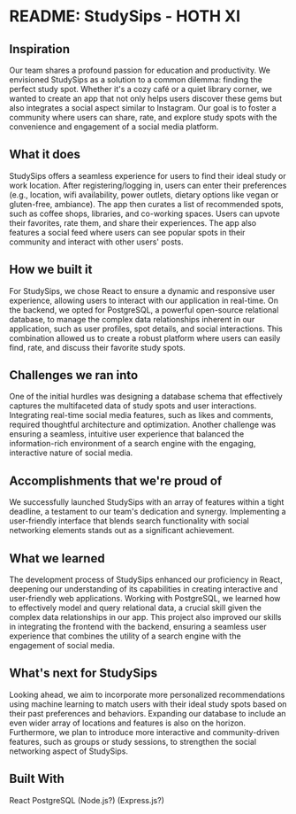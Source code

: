 # README: StudySips - HOTH XI
## Inspiration
Our team shares a profound passion for education and productivity. We envisioned StudySips as a solution to a common dilemma: finding the perfect study spot. Whether it's a cozy café or a quiet library corner, we wanted to create an app that not only helps users discover these gems but also integrates a social aspect similar to Instagram. Our goal is to foster a community where users can share, rate, and explore study spots with the convenience and engagement of a social media platform.

## What it does
StudySips offers a seamless experience for users to find their ideal study or work location. After registering/logging in, users can enter their preferences (e.g., location, wifi availability, power outlets, dietary options like vegan or gluten-free, ambiance). The app then curates a list of recommended spots, such as coffee shops, libraries, and co-working spaces. Users can upvote their favorites, rate them, and share their experiences. The app also features a social feed where users can see popular spots in their community and interact with other users' posts.

## How we built it
For StudySips, we chose React to ensure a dynamic and responsive user experience, allowing users to interact with our application in real-time. On the backend, we opted for PostgreSQL, a powerful open-source relational database, to manage the complex data relationships inherent in our application, such as user profiles, spot details, and social interactions. This combination allowed us to create a robust platform where users can easily find, rate, and discuss their favorite study spots.

## Challenges we ran into
One of the initial hurdles was designing a database schema that effectively captures the multifaceted data of study spots and user interactions. Integrating real-time social media features, such as likes and comments, required thoughtful architecture and optimization. Another challenge was ensuring a seamless, intuitive user experience that balanced the information-rich environment of a search engine with the engaging, interactive nature of social media.

## Accomplishments that we're proud of
We successfully launched StudySips with an array of features within a tight deadline, a testament to our team's dedication and synergy. Implementing a user-friendly interface that blends search functionality with social networking elements stands out as a significant achievement.

## What we learned
The development process of StudySips enhanced our proficiency in React, deepening our understanding of its capabilities in creating interactive and user-friendly web applications. Working with PostgreSQL, we learned how to effectively model and query relational data, a crucial skill given the complex data relationships in our app. This project also improved our skills in integrating the frontend with the backend, ensuring a seamless user experience that combines the utility of a search engine with the engagement of social media.

## What's next for StudySips
Looking ahead, we aim to incorporate more personalized recommendations using machine learning to match users with their ideal study spots based on their past preferences and behaviors. Expanding our database to include an even wider array of locations and features is also on the horizon. Furthermore, we plan to introduce more interactive and community-driven features, such as groups or study sessions, to strengthen the social networking aspect of StudySips.

## Built With
React
PostgreSQL
(Node.js?)
(Express.js?)
